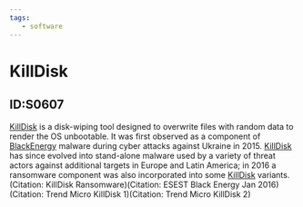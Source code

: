 ```yaml
---
tags:
   - software
---
```

# KillDisk
## ID:S0607
[KillDisk](/mitre/software/S0607) is a disk-wiping tool designed to overwrite files with random data to render the OS unbootable. It was first observed as a component of [BlackEnergy](/mitre/software/S0089) malware during cyber attacks against Ukraine in 2015. [KillDisk](/mitre/software/S0607) has since evolved into stand-alone malware used by a variety of threat actors against additional targets in Europe and Latin America; in 2016 a ransomware component was also incorporated into some [KillDisk](/mitre/software/S0607) variants.(Citation: KillDisk Ransomware)(Citation: ESEST Black Energy Jan 2016)(Citation: Trend Micro KillDisk 1)(Citation: Trend Micro KillDisk 2)

